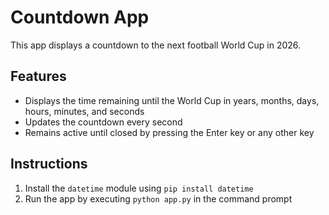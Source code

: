 # Countdown App

This app displays a countdown to the next football World Cup in 2026.

## Features

- Displays the time remaining until the World Cup in years, months, days, hours, minutes, and seconds
- Updates the countdown every second
- Remains active until closed by pressing the Enter key or any other key

## Instructions

1. Install the `datetime` module using `pip install datetime`
2. Run the app by executing `python app.py` in the command prompt


